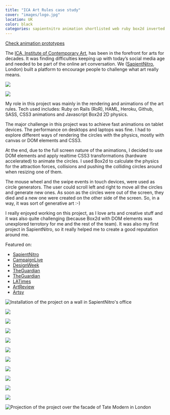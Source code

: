 ```yaml
---
title: "ICA Art Rules case study"
cover: "images/logo.jpg"
location: UK
color: black
categories: sapientnitro animation shortlisted web ruby box2d inverted
---
```


<p class="align-center">
<a class="btn" href="http://work.joanmira.com/demos/artrules/" target="_blank" rel="noopener noreferrer">Check animation prototypes</a>
</p>

The [ICA, Institute of Contemporary Art](https://www.ica.org.uk/), has been in the forefront for arts for decades. It was finding difficulties keeping up with today’s social media age and needed to be part of the online art conversation. We ([SapientNitro](http://www.sapientnitro.com/), London) built a platform to encourage people to challenge what art really means.

![](./images/0.jpg)

![](./images/12.jpg)

My role in this project was mainly in the rendering and animations of the art rules. Tech used includes: Ruby on Rails (RoR), HAML, Heroku, Github, SASS, CSS3 animations and Javascript Box2d 2D physics.

The major challenge in this project was to achieve fast animations on tablet devices. The performance on desktops and laptops was fine. I had to explore different ways of rendering the circles with the physics, mostly with canvas or DOM elements and CSS3.

At the end, due to the full screen nature of the animations, I decided to use DOM elements and apply realtime CSS3 transformations (hardware accelerated) to animate the circles. I used Box2d to calculate the physics for the attraction forces, collisions and pushing the colliding circles around when resizing one of them.

The mouse wheel and the swipe events in touch devices, were used as circle generators. The user could scroll left and right to move all the circles and generate new ones. As soon as the circles were out of the screen, they died and a new one were created on the other side of the screen. So, in a way, it was sort of generative art :-)

I really enjoyed working on this project, as I love arts and creative stuff and it was also quite challenging (because Box2d with DOM elements was unexplored terrotory for me and the rest of the team). It was also my first project in SapientNitro, so it really helped me to create a good reputation around me.

Featured on:

- [SapientNitro](http://www.sapient.co.in/en-us/news/press-releases/year2013/sapientnitro-creates-innovative-social-media-campaign-for-the-institute-of-contemporary-arts.html)
- [CampaignLive](https://www.campaignlive.co.uk/article/institute-contemporary-arts-art-rules-sapientnitro/1208923)
- [DesignWeek](https://www.designweek.co.uk/issues/july-2013/sapient-nitro-creates-art-rules-social-network-for-ica/)
- [TheGuardian](https://www.theguardian.com/commentisfree/2013/aug/29/ica-art-rules-crowdsourced)
- [TheGuardian](https://www.theguardian.com/culture/2013/jul/31/art-rules-ica-twitter-online-debate)
- [LATimes](https://www.latimes.com/entertainment/arts/culture/la-et-cm-ica-art-rules-20130801-story.html)
- [ArtReview](https://artreview.com/news/ica_art_rules/)
- [Artsy](https://www.artsy.net/article/glenn-michael-ebert-who-makes-the-rules-of-art-number-whatisart)


![](./images/wall-installation.jpg "Installation of the project on a wall in SapientNitro's office")

![](./images/1.jpg)

![](./images/3.jpg)

![](./images/4.jpg)

![](./images/2.jpg)

![](./images/5.jpg)

![](./images/6.jpg)

![](./images/7.jpg)

![](./images/8.jpg)

![](./images/9.jpg)

![](./images/10.jpg)

![](./images/11.jpg "Projection of the project over the facade of Tate Modern in London")
